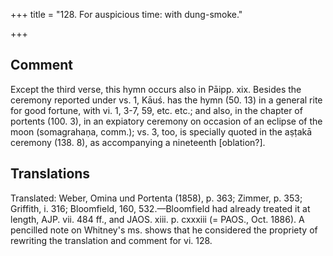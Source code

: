 +++
title = "128. For auspicious time: with dung-smoke."

+++
## Comment
Except the third verse, this hymn occurs also in Pāipp. xix. Besides the ceremony reported under vs. 1, Kāuś. has the hymn (50. 13) in a general rite for good fortune, with vi. 1, 3-7, 59, etc. etc.; and also, in the chapter of portents (100. 3), in an expiatory ceremony on occasion of an eclipse of the moon (somagrahaṇa, comm.); vs. 3, too, is specially quoted in the aṣṭakā ceremony (138. 8), as accompanying a nineteenth [oblation?].


## Translations
Translated: Weber, Omina und Portenta (1858), p. 363; Zimmer, p. 353; Griffith, i. 316; Bloomfield, 160, 532.—Bloomfield had already treated it at length, AJP. vii. 484 ff., and JAOS. xiii. p. cxxxiii (= PAOS., Oct. 1886). A pencilled note on Whitney's ms. shows that he considered the propriety of rewriting the translation and comment for vi. 128.

